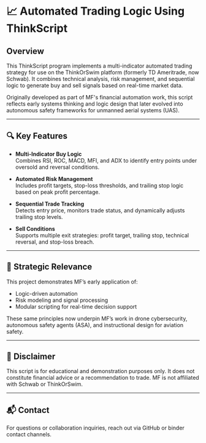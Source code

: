 # 📈 Automated Trading Logic Using ThinkScript

## Overview

This ThinkScript program implements a multi-indicator automated trading strategy for use on the ThinkOrSwim platform (formerly TD Ameritrade, now Schwab). It combines technical analysis, risk management, and sequential logic to generate buy and sell signals based on real-time market data.

Originally developed as part of MF's financial automation work, this script reflects early systems thinking and logic design that later evolved into autonomous safety frameworks for unmanned aerial systems (UAS).

---

## 🔍 Key Features

- **Multi-Indicator Buy Logic**  
  Combines RSI, ROC, MACD, MFI, and ADX to identify entry points under oversold and reversal conditions.

- **Automated Risk Management**  
  Includes profit targets, stop-loss thresholds, and trailing stop logic based on peak profit percentage.

- **Sequential Trade Tracking**  
  Detects entry price, monitors trade status, and dynamically adjusts trailing stop levels.

- **Sell Conditions**  
  Supports multiple exit strategies: profit target, trailing stop, technical reversal, and stop-loss breach.

---

## 🧠 Strategic Relevance

This project demonstrates MF’s early application of:
- Logic-driven automation  
- Risk modeling and signal processing  
- Modular scripting for real-time decision support

These same principles now underpin MF’s work in drone cybersecurity, autonomous safety agents (ASA), and instructional design for aviation safety.

---

## 📎 Disclaimer

This script is for educational and demonstration purposes only. It does not constitute financial advice or a recommendation to trade. MF is not affiliated with Schwab or ThinkOrSwim.

---

## 📬 Contact

For questions or collaboration inquiries, reach out via GitHub or binder contact channels.

